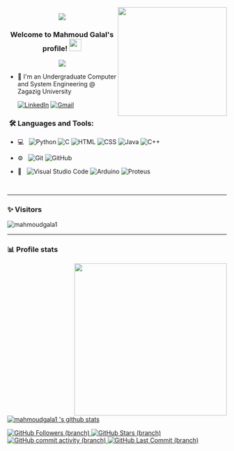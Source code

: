 
<img width="250" align="right" src="https://c.tenor.com/_DOBjnGspYAAAAAM/code-coding.gif">

<p align="center"><img src="https://i.imgur.com/A6bWGFl.gif"/></p>

<h3 align="center">
  Welcome to Mahmoud Galal's profile!
  <img src="https://media.giphy.com/media/hvRJCLFzcasrR4ia7z/giphy.gif" width="28">
</h3>

<!-- Typing SVG by DenverCoder1 - https://github.com/DenverCoder1/readme-typing-svg -->
<p align="center">
  <a href="https://github.com/DenverCoder1/readme-typing-svg"><img src="https://readme-typing-svg.herokuapp.com/?lines=Embedded%20Software%20Engineer;Always%20learning%20new%20things&font=Fira%20Code&center=true&width=440&height=45&color=f75c7e&vCenter=true&size=22"></a>
</p> 

- 🏢 I'm an Undergraduate Computer and System Engineering @ Zagazig University

  [![LinkedIn](https://img.shields.io/badge/-LINKEDIN-0077B5?style=for-the-badge&logo=linkedin&logoColor=white)](https://www.linkedin.com/in/mahmoudgala1/)
  [![Gmail](https://img.shields.io/badge/-GMAIL-D14836?style=for-the-badge&logo=gmail&logoColor=white)](mailto:mahmoudgalal173.95@gmail.com)

<h3>  &nbsp;🛠️ Languages and Tools:</h3>


- 💻 &nbsp;
![Python](https://img.shields.io/badge/-Python-333333?style=flat&logo=python)
![C](https://img.shields.io/badge/-C-333333?style=flat-square&logo=c)
![HTML](https://img.shields.io/badge/-HTML5-333333??style=flat&logo=html5&logoColor=red)
![CSS](https://img.shields.io/badge/-CSS3-333333?style=flat&logo=css3&logoColor=blue)
![Java](https://img.shields.io/badge/java-333333?style=flat&logo=openjdk&logoColor=red)
![C++](https://img.shields.io/badge/-C++-000000?style=flat&logo=c%2B%2B)

- ⚙️ &nbsp;
![Git](https://img.shields.io/badge/-Git-333333?style=flat&logo=git)
![GitHub](https://img.shields.io/badge/-GitHub-333333?style=flat&logo=github)

- 🔧 &nbsp;
![Visual Studio Code](https://img.shields.io/badge/-Visual%20Studio%20Code-333333?style=flat&logo=visual-studio-code&logoColor=007ACC)
![Arduino](https://img.shields.io/badge/Arduino_IDE-333333?style=flat&logo=arduino&logoColor=blue)
![Proteus](https://img.shields.io/badge/Proteus-333333?style=flat&logo=proteus&logoColor=blue&style=for-the-badge)



<br/>

---------------------------------------------------------------------------------------------------------------------------------------------------------------------------------
### ✨ Visitors 

<p align="left"> <img src="https://komarev.com/ghpvc/?username=mahmoudgala1" alt="mahmoudgala1" /> </p>

---------------------------------------------------------------------------------------------------------------------------------------------------------------------------------

### 📊 Profile stats
<p align="right">
    <img  width="350" align="right" src="https://github-readme-stats.vercel.app/api/top-langs/?username=mahmoudgala1&layout=compact&theme=dark"></a>
<!--![GitHub stars](https://img.shields.io/github/stars/mahmoudgala1/StrapDown.js.svg?style=social&label=Star&maxAge=2592000)--> 
<!--![GitHub Watchers](https://badgen.net/github/watchers/mahmoudgala1/Strapdown.js/)-->
  
[![mahmoudgala1 's github stats](https://github-readme-stats.vercel.app/api?username=mahmoudgala1&show_icons=true&title_color=fff&icon_color=79ff97&text_color=9f9f9f&bg_color=151515)](https://github.com/mahmoudgala1/github-readme-stats)

<a href="https://github.com/mahmoudgala1">
    <img src="https://img.shields.io/github/followers/mahmoudgala1?label=Follow&style=social&logoColor=white&style=for-the-badge" alt="GitHub Followers (branch)" />
</a>

<a href="https://github.com/mahmoudgala1">
    <img src="https://img.shields.io/github/stars/mahmoudgala1?logoColor=white&style=social&style=for-the-badge" alt="GitHub Stars (branch)" />
</a>

<a href="https://github.com/mahmoudgala1">
    <img alt="GitHub commit activity (branch)" src="https://img.shields.io/github/commit-activity/m/mahmoudgala1/mahmoudgala1">
</a>

<a href="https://github.com/KaramYaseen">
    <img src="https://img.shields.io/github/last-commit/mahmoudgala1/mahmoudgala1?style=social&logoColor=white&style=for-the-badge" alt="GitHub Last Commit (branch)" />
</a>
<br />
